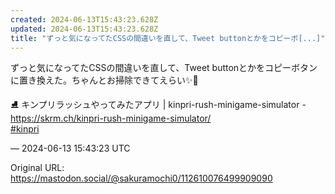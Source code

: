 ```yaml
---
created: 2024-06-13T15:43:23.628Z
updated: 2024-06-13T15:43:23.628Z
title: "ずっと気になってたCSSの間違いを直して、Tweet buttonとかをコピーボ[...]"
---
```


<p>ずっと気になってたCSSの間違いを直して、Tweet buttonとかをコピーボタンに置き換えた。ちゃんとお掃除できてえらい✨🧹 </p><p>⛸ キンプリラッシュやってみたアプリ | kinpri-rush-minigame-simulator - <a href="https://skrm.ch/kinpri-rush-minigame-simulator/" target="_blank" rel="nofollow noopener" translate="no"><span class="invisible">https://</span><span class="ellipsis">skrm.ch/kinpri-rush-minigame-s</span><span class="invisible">imulator/</span></a><br /><a href="https://mastodon.social/tags/kinpri" class="mention hashtag" rel="tag">#<span>kinpri</span></a></p>

&mdash; 2024-06-13 15:43:23 UTC

Original URL: https://mastodon.social/@sakuramochi0/112610076499909090
